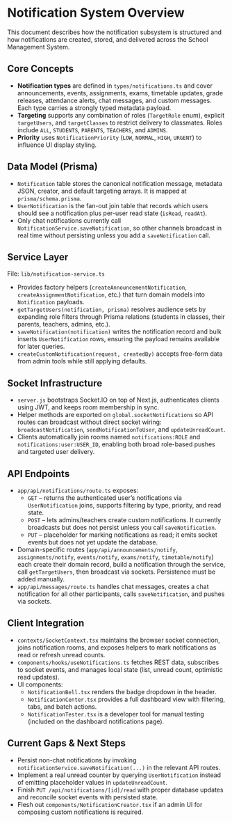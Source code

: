 # Notification System Overview

This document describes how the notification subsystem is structured and how notifications are created, stored, and delivered across the School Management System.

## Core Concepts

- **Notification types** are defined in `types/notifications.ts` and cover announcements, events, assignments, exams, timetable updates, grade releases, attendance alerts, chat messages, and custom messages. Each type carries a strongly typed metadata payload.
- **Targeting** supports any combination of roles (`TargetRole` enum), explicit `targetUsers`, and `targetClasses` to restrict delivery to classmates. Roles include `ALL`, `STUDENTS`, `PARENTS`, `TEACHERS`, and `ADMINS`.
- **Priority** uses `NotificationPriority` (`LOW`, `NORMAL`, `HIGH`, `URGENT`) to influence UI display styling.

## Data Model (Prisma)

- `Notification` table stores the canonical notification message, metadata JSON, creator, and default targeting arrays. It is mapped at `prisma/schema.prisma`.
- `UserNotification` is the fan-out join table that records which users should see a notification plus per-user read state (`isRead`, `readAt`).
- Only chat notifications currently call `NotificationService.saveNotification`, so other channels broadcast in real time without persisting unless you add a `saveNotification` call.

## Service Layer

File: `lib/notification-service.ts`

- Provides factory helpers (`createAnnouncementNotification`, `createAssignmentNotification`, etc.) that turn domain models into `Notification` payloads.
- `getTargetUsers(notification, prisma)` resolves audience sets by expanding role filters through Prisma relations (students in classes, their parents, teachers, admins, etc.).
- `saveNotification(notification)` writes the notification record and bulk inserts `UserNotification` rows, ensuring the payload remains available for later queries.
- `createCustomNotification(request, createdBy)` accepts free-form data from admin tools while still applying defaults.

## Socket Infrastructure

- `server.js` bootstraps Socket.IO on top of Next.js, authenticates clients using JWT, and keeps room membership in sync.
- Helper methods are exported on `global.socketNotifications` so API routes can broadcast without direct socket wiring: `broadcastNotification`, `sendNotificationToUser`, and `updateUnreadCount`.
- Clients automatically join rooms named `notifications:ROLE` and `notifications:user:USER_ID`, enabling both broad role-based pushes and targeted user delivery.

## API Endpoints

- `app/api/notifications/route.ts` exposes:
  - `GET` – returns the authenticated user’s notifications via `UserNotification` joins, supports filtering by type, priority, and read state.
  - `POST` – lets admins/teachers create custom notifications. It currently broadcasts but does not persist unless you call `saveNotification`.
  - `PUT` – placeholder for marking notifications as read; it emits socket events but does not yet update the database.
- Domain-specific routes (`app/api/announcements/notify`, `assignments/notify`, `events/notify`, `exams/notify`, `timetable/notify`) each create their domain record, build a notification through the service, call `getTargetUsers`, then broadcast via sockets. Persistence must be added manually.
- `app/api/messages/route.ts` handles chat messages, creates a chat notification for all other participants, calls `saveNotification`, and pushes via sockets.

## Client Integration

- `contexts/SocketContext.tsx` maintains the browser socket connection, joins notification rooms, and exposes helpers to mark notifications as read or refresh unread counts.
- `components/hooks/useNotifications.ts` fetches REST data, subscribes to socket events, and manages local state (list, unread count, optimistic read updates).
- UI components:
  - `NotificationBell.tsx` renders the badge dropdown in the header.
  - `NotificationCenter.tsx` provides a full dashboard view with filtering, tabs, and batch actions.
  - `NotificationTester.tsx` is a developer tool for manual testing (included on the dashboard notifications page).

## Current Gaps & Next Steps

- Persist non-chat notifications by invoking `notificationService.saveNotification(...)` in the relevant API routes.
- Implement a real unread counter by querying `UserNotification` instead of emitting placeholder values in `updateUnreadCount`.
- Finish `PUT /api/notifications/[id]/read` with proper database updates and reconcile socket events with persisted state.
- Flesh out `components/NotificationCreator.tsx` if an admin UI for composing custom notifications is required.
